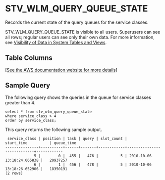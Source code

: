 # STV\_WLM\_QUERY\_QUEUE\_STATE<a name="r_STV_WLM_QUERY_QUEUE_STATE"></a>

Records the current state of the query queues for the service classes\.

STV\_WLM\_QUERY\_QUEUE\_STATE is visible to all users\. Superusers can see all rows; regular users can see only their own data\. For more information, see [Visibility of Data in System Tables and Views](c_visibility-of-data.md)\.

## Table Columns<a name="r_STV_WLM_QUERY_QUEUE_STATE-table-columns2"></a>

[\[See the AWS documentation website for more details\]](http://docs.aws.amazon.com/redshift/latest/dg/r_STV_WLM_QUERY_QUEUE_STATE.html)

## Sample Query<a name="r_STV_WLM_QUERY_QUEUE_STATE-sample-query2"></a>

The following query shows the queries in the queue for service classes greater than 4\. 

```
select * from stv_wlm_query_queue_state
where service_class > 4
order by service_class;
```

 This query returns the following sample output\. 

```
 service_class | position | task | query | slot_count |        start_time          | queue_time
---------------+----------+------+-------+------------+----------------------------+------------
             5 |        0 |  455 |   476 |          5 | 2010-10-06 13:18:24.065838 |   20937257
             6 |        1 |  456 |   478 |          5 | 2010-10-06 13:18:26.652906 |   18350191
(2 rows)
```